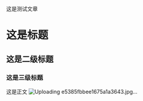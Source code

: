 这是测试文章
# 这是标题
## 这是二级标题
### 这是三级标题
这是正文
![Uploading e5385fbbee1675a1a3643.jpg…]()

<!-- ##{"timestamp":1711956076}## -->